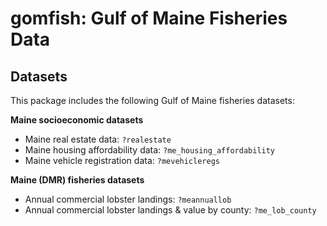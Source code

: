 gomfish: Gulf of Maine Fisheries Data
======================================================================

Datasets
---------

This package includes the following Gulf of Maine fisheries datasets:

__Maine socioeconomic datasets__
- Maine real estate data: `?realestate`
- Maine housing affordability data: `?me_housing_affordability`
- Maine vehicle registration data: `?mevehicleregs`

__Maine (DMR) fisheries datasets__
- Annual commercial lobster landings: `?meannuallob`
- Annual commercial lobster landings & value by county: `?me_lob_county`
